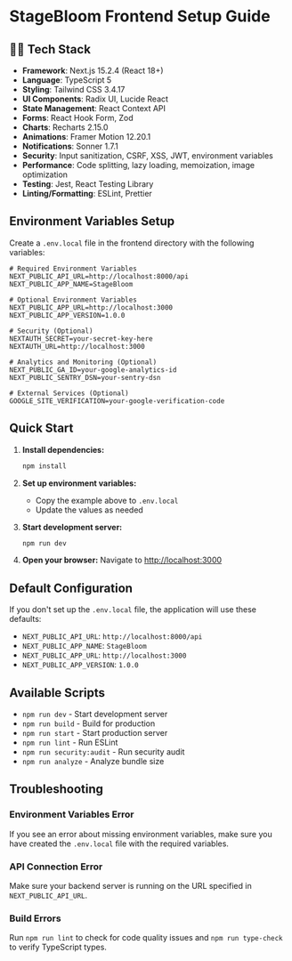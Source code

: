 # StageBloom Frontend Setup Guide

## 🧑‍💻 Tech Stack
- **Framework**: Next.js 15.2.4 (React 18+)
- **Language**: TypeScript 5
- **Styling**: Tailwind CSS 3.4.17
- **UI Components**: Radix UI, Lucide React
- **State Management**: React Context API
- **Forms**: React Hook Form, Zod
- **Charts**: Recharts 2.15.0
- **Animations**: Framer Motion 12.20.1
- **Notifications**: Sonner 1.7.1
- **Security**: Input sanitization, CSRF, XSS, JWT, environment variables
- **Performance**: Code splitting, lazy loading, memoization, image optimization
- **Testing**: Jest, React Testing Library
- **Linting/Formatting**: ESLint, Prettier

## Environment Variables Setup

Create a `.env.local` file in the frontend directory with the following variables:

```env
# Required Environment Variables
NEXT_PUBLIC_API_URL=http://localhost:8000/api
NEXT_PUBLIC_APP_NAME=StageBloom

# Optional Environment Variables
NEXT_PUBLIC_APP_URL=http://localhost:3000
NEXT_PUBLIC_APP_VERSION=1.0.0

# Security (Optional)
NEXTAUTH_SECRET=your-secret-key-here
NEXTAUTH_URL=http://localhost:3000

# Analytics and Monitoring (Optional)
NEXT_PUBLIC_GA_ID=your-google-analytics-id
NEXT_PUBLIC_SENTRY_DSN=your-sentry-dsn

# External Services (Optional)
GOOGLE_SITE_VERIFICATION=your-google-verification-code
```

## Quick Start

1. **Install dependencies:**
   ```bash
   npm install
   ```

2. **Set up environment variables:**
   - Copy the example above to `.env.local`
   - Update the values as needed

3. **Start development server:**
   ```bash
   npm run dev
   ```

4. **Open your browser:**
   Navigate to [http://localhost:3000](http://localhost:3000)

## Default Configuration

If you don't set up the `.env.local` file, the application will use these defaults:

- `NEXT_PUBLIC_API_URL`: `http://localhost:8000/api`
- `NEXT_PUBLIC_APP_NAME`: `StageBloom`
- `NEXT_PUBLIC_APP_URL`: `http://localhost:3000`
- `NEXT_PUBLIC_APP_VERSION`: `1.0.0`

## Available Scripts

- `npm run dev` - Start development server
- `npm run build` - Build for production
- `npm run start` - Start production server
- `npm run lint` - Run ESLint
- `npm run security:audit` - Run security audit
- `npm run analyze` - Analyze bundle size

## Troubleshooting

### Environment Variables Error
If you see an error about missing environment variables, make sure you have created the `.env.local` file with the required variables.

### API Connection Error
Make sure your backend server is running on the URL specified in `NEXT_PUBLIC_API_URL`.

### Build Errors
Run `npm run lint` to check for code quality issues and `npm run type-check` to verify TypeScript types. 